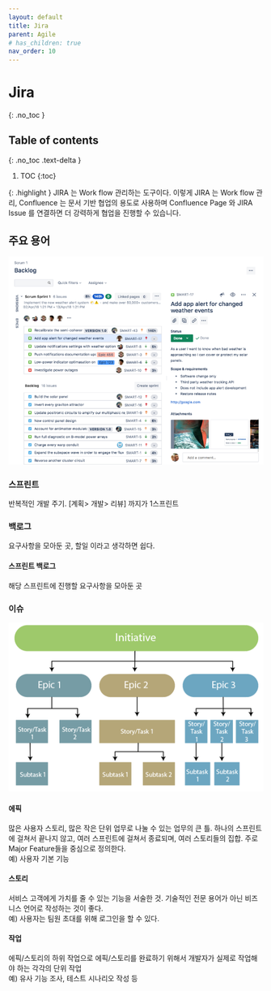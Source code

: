 ```yaml
---
layout: default
title: Jira
parent: Agile
# has_children: true
nav_order: 10
---
```



# Jira
{: .no_toc }

## Table of contents
{: .no_toc .text-delta }

1. TOC
{:toc}




{: .highlight }
JIRA 는 Work flow 관리하는 도구이다. 이렇게 JIRA 는 Work flow 관리, Confluence 는 문서 기반 협업의 용도로 사용하며 Confluence Page 와 JIRA Issue 를 연결하면 더 강력하게 협업을 진행할 수 있습니다.

## 주요 용어


![](/assets/images/jira-backlog.png)


 
### 스프린트  
반복적인 개발 주기. [계획> 개발> 리뷰] 까지가 1스프린트

### 백로그  
요구사항을 모아둔 곳, 할일 이라고 생각하면 쉽다.  


#### 스프린트 백로그  
해당 스프린트에 진행할 요구사항을 모아둔 곳

### 이슈
   


![](/assets/images/jira-epic.png)

#### 에픽  
많은 사용자 스토리, 많은 작은 단위 업무로 나눌 수 있는 업무의 큰 틀. 하나의 스프린트에 걸쳐서 끝나지 않고, 여러 스프린트에 걸쳐서 종료되며, 여러 스토리들의 집합. 주로 Major Feature들을 중심으로 정의한다.  
예) 사용자 기본 기능

#### 스토리  
서비스 고객에게 가치를 줄 수 있는 기능을 서술한 것. 기술적인 전문 용어가 아닌 비즈니스 언어로 작성하는 것이 좋다.  
예) 사용자는 팀원 초대를 위해 로그인을 할 수 있다.

#### 작업  
에픽/스토리의 하위 작업으로 에픽/스토리를 완료하기 위해서 개발자가 실제로 작업해야 하는 각각의 단위 작업  
예) 유사 기능 조사, 테스트 시나리오 작성 등



 
 